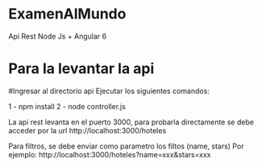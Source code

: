 # ExamenAlMundo
Api Rest Node Js + Angular 6

# Para la levantar la api

#Ingresar al directorio api
Ejecutar los siguientes comandos:

1 - npm install
2 - node controller.js

La api rest levanta en el puerto 3000, para probarla directamente se debe acceder por la url 
    http://localhost:3000/hoteles

Para filtros, se debe enviar como parametro los filtos (name, stars)
Por ejemplo: http://localhost:3000/hoteles?name=xxx&stars=xxx

